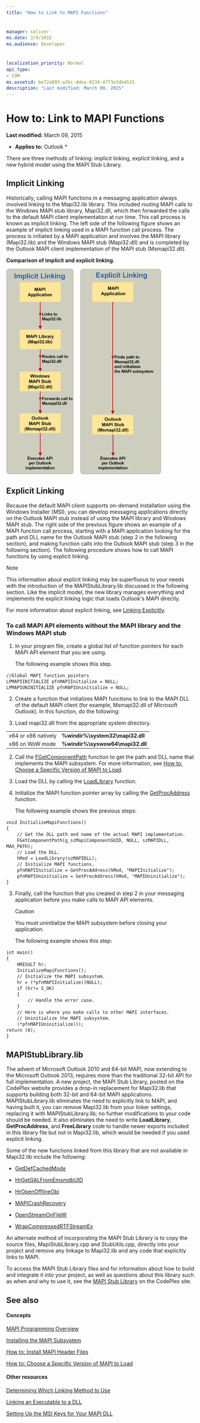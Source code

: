 ```yaml
---
title: "How to Link to MAPI Functions"
 
 
manager: soliver
ms.date: 3/9/2015
ms.audience: Developer
 
 
localization_priority: Normal
api_type:
- COM
ms.assetid: be72a893-a3bc-4dea-8234-47f3e1db4515
description: "Last modified: March 09, 2015"
---
```


# How to: Link to MAPI Functions

 **Last modified:** March 09, 2015 
  
 * **Applies to:** Outlook * 
  
There are three methods of linking: implicit linking, explicit linking, and a new hybrid model using the MAPI Stub Library.
  
## Implicit Linking

Historically, calling MAPI functions in a messaging application always involved linking to the Mapi32.lib library. This included routing MAPI calls to the Windows MAPI stub library, Mapi32.dll, which then forwarded the calls to the default MAPI client implementation at run time. This call process is known as implicit linking. The left side of the following figure shows an example of implicit linking used in a MAPI function call process. The process is initiated by a MAPI application and involves the MAPI library (Mapi32.lib) and the Windows MAPI stub (Mapi32.dll) and is completed by the Outlook MAPI client implementation of the MAPI stub (Msmapi32.dll).
  
**Comparison of implicit and explicit linking.**

![Comparison of implicit and explicit linking](media/09d9c49a-a52d-4407-9013-d0d14c8f63f6.gif)
  
## Explicit Linking

Because the default MAPI client supports on-demand installation using the Windows Installer (MSI), you can develop messaging applications directly on the Outlook MAPI stub instead of using the MAPI library and Windows MAPI stub. The right side of the previous figure shows an example of a MAPI function call process, starting with a MAPI application looking for the path and DLL name for the Outlook MAPI stub (step 2 in the following section), and making function calls into the Outlook MAPI stub (step 3 in the following section). The following procedure shows how to call MAPI functions by using explicit linking. 
  
> [!NOTE]
> This information about explicit linking may be superfluous to your needs with the introduction of the MAPIStubLibrary.lib discussed in the following section. Like the implicit model, the new library manages everything and implements the explicit linking logic that loads Outlook's MAPI directly. 
  
For more information about explicit linking, see [Linking Explicitly](1e13d960-a195-4e6d-9864-7d8f3a701f4b).
  
### To call MAPI API elements without the MAPI library and the Windows MAPI stub

1. In your program file, create a global list of function pointers for each MAPI API element that you are using. 
    
    The following example shows this step.
    
  ```
  //Global MAPI function pointers
  LPMAPIINITIALIZE pfnMAPIInitialize = NULL;
  LPMAPIUNINITIALIZE pfnMAPIUninitialize = NULL;
  ```

2. Create a function that initializes MAPI functions to link to the MAPI DLL of the default MAPI client (for example, Msmapi32.dll of Microsoft Outlook). In this function, do the following: 
    
1. Load mapi32.dll from the appropriate system directory. 
    
|||
|:-----|:-----|
|x64 or x86 natively  <br/> |**%windir%\system32\mapi32.dll** <br/> |
|x86 on WoW mode  <br/> |**%windir%\syswow64\mapi32.dll** <br/> |
   
2. Call the [FGetComponentPath](fgetcomponentpath.md) function to get the path and DLL name that implements the MAPI subsystem. For more information, see [How to: Choose a Specific Version of MAPI to Load](how-to-choose-a-specific-version-of-mapi-to-load.md).
    
3. Load the DLL by calling the [LoadLibrary](d936b4dd-058c-48e1-834b-b47ef6d8ef65) function. 
    
4. Initialize the MAPI function pointer array by calling the [GetProcAddress](a0d7fc09-f888-4f46-a571-d3719a627597) function. 
    
    The following example shows the previous steps:
    
  ```
  void InitializeMapiFunctions()
  {
      // Get the DLL path and name of the actual MAPI implementation.
      FGetComponentPath(g_szMapiComponentGUID, NULL, szMAPIDLL, MAX_PATH);
      // Load the DLL.
      hMod = LoadLibrary(szMAPIDLL);
      // Initialize MAPI functions.
      pfnMAPIInitialize = GetProcAddress(hMod, "MAPIInitialize");
      pfnMAPIUninitialize = GetProcAddress(hMod, "MAPIUninitialize");
  }
  ```

3. Finally, call the function that you created in step 2 in your messaging application before you make calls to MAPI API elements. 
    
    > [!CAUTION]
    > You must uninitialize the MAPI subsystem before closing your application. 
  
    The following example shows this step: 
    
  ```
  int main()
  {
      HRESULT hr;
      InitializeMapiFunctions();
      // Initialize the MAPI subsystem.
      hr = (*pfnMAPIInitialize)(NULL);
      if (hr!= S_OK)
      {
          // Handle the error case.
      }
      // Here is where you make calls to other MAPI interfaces.
      // Uninitialize the MAPI subsystem.
      (*pfnMAPIUninitialize)();
  return (0);
  }
  ```

## MAPIStubLibrary.lib

The advent of Microsoft Outlook 2010 and 64-bit MAPI, now extending to the Microsoft Outlook 2013, requires more than the traditional 32-bit API for full implementation. A new project, the MAPI Stub Library, posted on the CodePlex website provides a drop-in replacement for Mapi32.lib that supports building both 32-bit and 64-bit MAPI applications. MAPIStubLibrary.lib eliminates the need to explicitly link to MAPI, and having built it, you can remove Mapi32.lib from your linker settings, replacing it with MAPIStubLibrary.lib; no further modifications to your code should be needed. It also eliminates the need to write **LoadLibrary**, **GetProcAddress**, and **FreeLibrary** code to handle newer exports included in this library file but not in Mapi32.lib, which would be needed if you used explicit linking. 
  
Some of the new functions linked from this library that are not available in Mapi32.lib include the following:
  
- [GetDefCachedMode](getdefcachedmode.md)
    
- [HrGetGALFromEmsmdbUID](hrgetgalfromemsmdbuid.md)
    
- [HrOpenOfflineObj](hropenofflineobj.md)
    
- [MAPICrashRecovery](mapicrashrecovery.md)
    
- [OpenStreamOnFileW](openstreamonfilew.md)
    
- [WrapCompressedRTFStreamEx](wrapcompressedrtfstreamex.md)
    
An alternate method of incorporating the MAPI Stub Library is to copy the source files, MapiStubLibrary.cpp and StubUtils.cpp, directly into your project and remove any linkage to Mapi32.lib and any code that explicitly links to MAPI.
  
To access the MAPI Stub Library files and for information about how to build and integrate it into your project, as well as questions about this library such as when and why to use it, see the [MAPI Stub Library](http://mapistublibrary.codeplex.com/documentation) on the CodePlex site. 
  
## See also

#### Concepts

[MAPI Programming Overview](mapi-programming-overview.md)
  
[Installing the MAPI Subsystem](installing-the-mapi-subsystem.md)
  
[How to: Install MAPI Header Files](how-to-install-mapi-header-files.md)
  
[How to: Choose a Specific Version of MAPI to Load](how-to-choose-a-specific-version-of-mapi-to-load.md)
#### Other resources

[Determining Which Linking Method to Use](http://msdn.microsoft.com/en-us/library/253b8k2c.aspx)
  
[Linking an Executable to a DLL](http://msdn.microsoft.com/en-us/library/9yd93633.aspx)
  
[Setting Up the MSI Keys for Your MAPI DLL](http://msdn.microsoft.com/en-us/library/ee909494%28v=VS.85%29.aspx)

